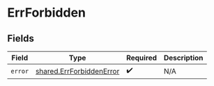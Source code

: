 # ErrForbidden


## Fields

| Field                                                                       | Type                                                                        | Required                                                                    | Description                                                                 |
| --------------------------------------------------------------------------- | --------------------------------------------------------------------------- | --------------------------------------------------------------------------- | --------------------------------------------------------------------------- |
| `error`                                                                     | [shared.ErrForbiddenError](../../../sdk/models/shared/errforbiddenerror.md) | :heavy_check_mark:                                                          | N/A                                                                         |